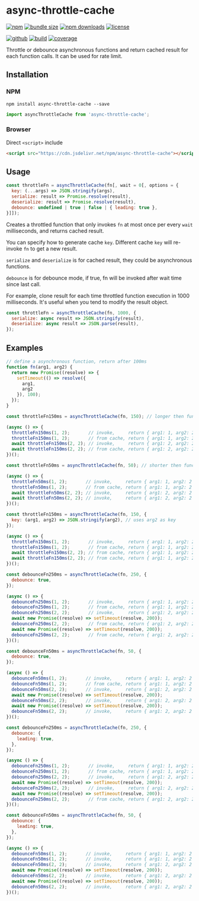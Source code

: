 # async-throttle-cache

[![npm][badge-version]][npm]
[![bundle size][badge-size]][bundlephobia]
[![npm downloads][badge-downloads]][npm]
[![license][badge-license]][license]


[![github][badge-issues]][github]
[![build][badge-build]][workflows]
[![coverage][badge-coverage]][coveralls]


Throttle or debounce asynchronous functions and return cached result for each function calls. It can be used for rate limit.

## Installation

### NPM

```
npm install async-throttle-cache --save
```

```js
import asyncThrottleCache from 'async-throttle-cache';
```

### Browser

Direct `<script>` include

```html
<script src="https://cdn.jsdelivr.net/npm/async-throttle-cache"></script>
```

## Usage

```js
const throttleFn = asyncThrottleCache(fn[, wait = 0[, options = {
  key: (...args) => JSON.stringify(args),
  serialize: result => Promise.resolve(result),
  deserialize: result => Promise.resolve(result),
  debounce: undefined | true | false | { leading: true },
}]]);
```

Creates a throttled function that only invokes `fn` at most once per every `wait` milliseconds, and returns cached result.

You can specify how to generate cache `key`. Different cache `key` will re-invoke `fn` to get a new result.

`serialize` and `deserialize` is for cached result, they could be asynchronous functions.

`debounce` is for debounce mode, if true, fn will be invoked after wait time since last call.

For example, clone result for each time throttled function execution in 1000 milliseconds. It's useful when you tend to modify the result object.

```js
const throttleFn = asyncThrottleCache(fn, 1000, {
  serialize: async result => JSON.stringify(result),
  deserialize: async result => JSON.parse(result),
});
```

## Examples

```js
// define a asynchronous function, return after 100ms
function fn(arg1, arg2) {
  return new Promise((resolve) => {
    setTimeout(() => resolve({
      arg1,
      arg2
    }), 100);
  });
}
```

```js
const throttleFn150ms = asyncThrottleCache(fn, 150); // longer then function execution

(async () => {
  throttleFn150ms(1, 2);       // invoke,     return { arg1: 1, arg2: 2 } at 100ms
  throttleFn150ms(1, 2);       // from cache, return { arg1: 1, arg2: 2 } at 100ms
  await throttleFn150ms(2, 2); // invoke,     return { arg1: 2, arg2: 2 } at 100ms
  await throttleFn150ms(2, 2); // from cache, return { arg1: 2, arg2: 2 } at 100ms
})();
```

```js
const throttleFn50ms = asyncThrottleCache(fn, 50); // shorter then function execution

(async () => {
  throttleFn50ms(1, 2);       // invoke,     return { arg1: 1, arg2: 2 } at 100ms
  throttleFn50ms(1, 2);       // from cache, return { arg1: 1, arg2: 2 } at 100ms
  await throttleFn50ms(2, 2); // invoke,     return { arg1: 2, arg2: 2 } at 100ms
  await throttleFn50ms(2, 2); // invoke,     return { arg1: 2, arg2: 2 } at 200ms
})();
```

```js
const throttleFn150ms = asyncThrottleCache(fn, 150, {
  key: (arg1, arg2) => JSON.stringify(arg2), // uses arg2 as key
});

(async () => {
  throttleFn150ms(1, 2);       // invoke,     return { arg1: 1, arg2: 2 } at 100ms
  throttleFn150ms(1, 2);       // from cache, return { arg1: 1, arg2: 2 } at 100ms
  await throttleFn150ms(2, 2); // from cache, return { arg1: 1, arg2: 2 } at 100ms
  await throttleFn150ms(2, 2); // from cache, return { arg1: 1, arg2: 2 } at 100ms
})();
```

```js
const debounceFn250ms = asyncThrottleCache(fn, 250, {
  debounce: true,
});

(async () => {
  debounceFn250ms(1, 2);       // invoke,     return { arg1: 1, arg2: 2 } at 350ms
  debounceFn250ms(1, 2);       // from cache, return { arg1: 1, arg2: 2 } at 350ms
  debounceFn250ms(2, 2);       // invoke,     return { arg1: 2, arg2: 2 } at 750ms
  await new Promise((resolve) => setTimeout(resolve, 200));
  debounceFn250ms(2, 2);       // from cache, return { arg1: 2, arg2: 2 } at 750ms
  await new Promise((resolve) => setTimeout(resolve, 200));
  debounceFn250ms(2, 2);       // from cache, return { arg1: 2, arg2: 2 } at 750ms
})();
```

```js
const debounceFn50ms = asyncThrottleCache(fn, 50, {
  debounce: true,
});

(async () => {
  debounceFn50ms(1, 2);       // invoke,     return { arg1: 1, arg2: 2 } at 150ms
  debounceFn50ms(1, 2);       // from cache, return { arg1: 1, arg2: 2 } at 150ms
  debounceFn50ms(2, 2);       // invoke,     return { arg1: 2, arg2: 2 } at 150ms
  await new Promise((resolve) => setTimeout(resolve, 200));
  debounceFn50ms(2, 2);       // invoke,     return { arg1: 2, arg2: 2 } at 350ms
  await new Promise((resolve) => setTimeout(resolve, 200));
  debounceFn50ms(2, 2);       // invoke,     return { arg1: 2, arg2: 2 } at 550ms
})();
```

```js
const debounceFn250ms = asyncThrottleCache(fn, 250, {
  debounce: {
    leading: true,
  },
});

(async () => {
  debounceFn250ms(1, 2);       // invoke,     return { arg1: 1, arg2: 2 } at 100ms
  debounceFn250ms(1, 2);       // from cache, return { arg1: 1, arg2: 2 } at 100ms
  debounceFn250ms(2, 2);       // invoke,     return { arg1: 2, arg2: 2 } at 100ms
  await new Promise((resolve) => setTimeout(resolve, 200));
  debounceFn250ms(2, 2);       // invoke,     return { arg1: 2, arg2: 2 } at 750ms
  await new Promise((resolve) => setTimeout(resolve, 200));
  debounceFn250ms(2, 2);       // from cache, return { arg1: 2, arg2: 2 } at 750ms
})();
```

```js
const debounceFn50ms = asyncThrottleCache(fn, 50, {
  debounce: {
    leading: true,
  },
});

(async () => {
  debounceFn50ms(1, 2);       // invoke,     return { arg1: 1, arg2: 2 } at 100ms
  debounceFn50ms(1, 2);       // invoke,     return { arg1: 1, arg2: 2 } at 150ms
  debounceFn50ms(2, 2);       // invoke,     return { arg1: 2, arg2: 2 } at 100ms
  await new Promise((resolve) => setTimeout(resolve, 200));
  debounceFn50ms(2, 2);       // invoke,     return { arg1: 2, arg2: 2 } at 300ms
  await new Promise((resolve) => setTimeout(resolve, 200));
  debounceFn50ms(2, 2);       // invoke,     return { arg1: 2, arg2: 2 } at 500ms
})();
```

[badge-version]: https://img.shields.io/npm/v/async-throttle-cache.svg
[badge-downloads]: https://img.shields.io/npm/dt/async-throttle-cache.svg
[npm]: https://www.npmjs.com/package/async-throttle-cache

[badge-size]: https://img.shields.io/bundlephobia/minzip/async-throttle-cache.svg
[bundlephobia]: https://bundlephobia.com/result?p=async-throttle-cache

[badge-license]: https://img.shields.io/npm/l/async-throttle-cache.svg
[license]: https://github.com/Cweili/async-throttle-cache/blob/master/LICENSE

[badge-issues]: https://img.shields.io/github/issues/Cweili/async-throttle-cache.svg
[github]: https://github.com/Cweili/async-throttle-cache

[badge-build]: https://img.shields.io/github/actions/workflow/status/Cweili/async-throttle-cache/ci.yml?branch=master
[workflows]: https://github.com/Cweili/async-throttle-cache/actions/workflows/ci.yml?query=branch%3Amaster

[badge-coverage]: https://img.shields.io/coveralls/github/Cweili/async-throttle-cache/master.svg
[coveralls]: https://coveralls.io/github/Cweili/async-throttle-cache?branch=master
